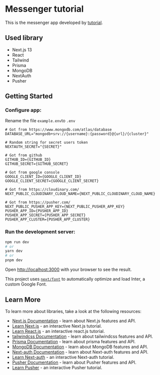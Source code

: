 # Messenger tutorial

This is the messenger app developed by [tutorial](https://www.youtube.com/watch?v=PGPGcKBpAk8&ab_channel=CodeWithAntonio).

## Used library
- Next.js 13
- React
- Tailwind
- Prisma
- MongoDB
- NextAuth
- Pusher

## Getting Started

### Configure app:

Rename the file `example.env`to `.env`

```
# Got from https://www.mongodb.com/atlas/database
DATABASE_URL="mongodb+srv://{username}:{password}@{url}/{cluster}"

# Random string for secret users token
NEXTAUTH_SECRET="{SECRET}"

# Got from github
GITHUB_ID={GITHUB_ID}
GITHUB_SECRET={GITHUB_SECRET}

# Got from google console
GOOGLE_CLIENT_ID={GOOGLE_CLIENT_ID}
GOOGLE_CLIENT_SECRET={GOOGLE_CLIENT_SECRET}

# Got from https://cloudinary.com/
NEXT_PUBLIC_CLOUDINARY_CLOUD_NAME={NEXT_PUBLIC_CLOUDINARY_CLOUD_NAME}

# Got from https://pusher.com/
NEXT_PUBLIC_PUSHER_APP_KEY={NEXT_PUBLIC_PUSHER_APP_KEY}
PUSHER_APP_ID={PUSHER_APP_ID}
PUSHER_APP_SECRET={PUSHER_APP_SECRET}
PUSHER_APP_CLUSTER={PUSHER_APP_CLUSTER}
```

### Run the development server:

```bash
npm run dev
# or
yarn dev
# or
pnpm dev
```

Open [http://localhost:3000](http://localhost:3000) with your browser to see the result.

This project uses [`next/font`](https://nextjs.org/docs/basic-features/font-optimization) to automatically optimize and load Inter, a custom Google Font.

## Learn More

To learn more about libraries, take a look at the following resources:

- [Next.js Documentation](https://nextjs.org/docs) - learn about Next.js features and API.
- [Learn Next.js](https://nextjs.org/learn) - an interactive Next.js tutorial.
- [Learn React.js](https://react.dev/learn) - an interactive react.js tutorial.
- [tailwindcss Documentation](https://tailwindcss.com/docs/installation) - learn about tailwindcss features and API.
- [Prisma Documentation](https://www.prisma.io/docs) - learn about prisma features and API.
- [MongoDB Documentation](https://www.mongodb.com/docs/) - learn about MongoDB features and API.
- [Next-auth Documentation](https://next-auth.js.org/getting-started/introduction) - learn about Next-auth features and API.
- [Learn Next-auth](https://next-auth.js.org/tutorials) - an interactive Next-auth tutorial.
- [Pusher Documentation](https://pusher.com/docs/) - learn about Pusher features and API.
- [Learn Pusher](https://pusher.com/tutorials/) - an interactive Pusher tutorial.
